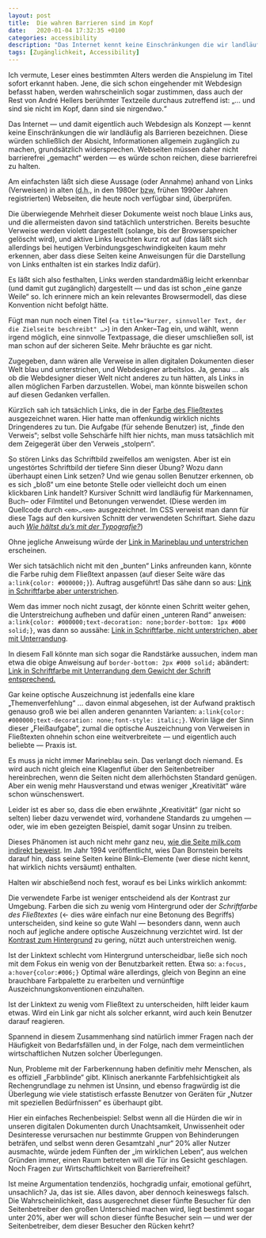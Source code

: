 ```yaml
---
layout: post
title:  Die wahren Barrieren sind im Kopf
date:   2020-01-04 17:32:35 +0100
categories: accessibility
description: "Das Internet kennt keine Einschränkungen die wir landläufig als Barrieren bezeichnen. Diese würden schließlich der Absicht, Informationen allgemein zugänglich zu machen, grundsätzlich widersprechen."
tags: [Zugänglichkeit, Accessibility]
---
```


<p>Ich vermute, Leser eines bestimmten Alters werden die Anspielung im Titel sofort erkannt haben. Jene, die sich schon eingehender mit Webdesign befasst haben, werden wahrscheinlich sogar zustimmen, dass auch der Rest von André Hellers berühmter Textzeile durchaus zutreffend ist: &#8222;&#8230; und sind sie nicht im Kopf, dann sind sie nirgendwo.&#8220;</p>
<!--more-->
<p>Das Internet &#8212; und damit eigentlich auch Webdesign als Konzept &#8212; kennt keine Einschränkungen die wir landläufig als Barrieren bezeichnen. Diese würden schließlich der Absicht, Informationen allgemein zugänglich zu machen, grundsätzlich widersprechen. Webseiten müssen daher nicht barrierefrei „gemacht“ werden — es würde schon reichen, diese barrierefrei zu halten.</p>

<p>Am einfachsten läßt sich diese Aussage (oder Annahme) anhand von Links (Verweisen) in alten (<abbr title="das heißt">d.h.</abbr>, in den 1980er <abbr title="beziehungsweise">bzw.</abbr> frühen 1990er Jahren registrierten) Webseiten, die heute noch verfügbar sind, überprüfen.</p>

<p>Die überwiegende Mehrheit dieser Dokumente weist noch blaue Links aus, und die allermeisten davon sind tatächlich unterstrichen. Bereits besuchte Verweise werden violett dargestellt (solange, bis der Browserspeicher gelöscht wird), und aktive Links leuchten kurz rot auf (das läßt sich allerdings bei heutigen Verbindungsgeschwindigkeiten kaum mehr erkennen, aber dass diese Seiten keine Anweisungen für die Darstellung von Links enthalten ist ein starkes Indiz dafür).</p>

<p>Es läßt sich also festhalten, Links werden standardmäßig leicht erkennbar (und damit gut zugänglich) dargestellt &#8212; und das ist schon &#8222;eine ganze Weile&#8220; so. Ich erinnere mich an kein relevantes Browsermodell, das diese Konvention nicht befolgt hätte.</p>

<p>Fügt man nun noch einen Titel (<code>&lt;a title="kurzer, sinnvoller Text, der die Zielseite beschreibt" &#8230;&gt;</code>) in den Anker&#8211;Tag ein, und wählt, wenn irgend möglich, eine sinnvolle Textpassage, die dieser umschließen soll, ist man schon auf der sicheren Seite. Mehr bräuchte es gar nicht.</p>

<p>Zugegeben, dann wären alle Verweise in allen digitalen Dokumenten dieser Welt blau und unterstrichen, und Webdesigner arbeitslos. Ja, genau &#8230; als ob die Webdesigner dieser Welt nicht anderes zu tun hätten, als Links in allen möglichen Farben darzustellen. Wobei, man könnte bisweilen schon auf diesen Gedanken verfallen.</p>

<p>Kürzlich sah ich tatsächlich Links, die in der <a title="dieser Link verweist auf sich selbst, er dient lediglich der Veranschaulichung eines Missstandes" href="#text" class="text" name="text">Farbe des Fließtextes</a> ausgezeichnet waren. Hier hatte man offenkundig wirklich nichts Dringenderes zu tun. Die Aufgabe (für sehende Benutzer) ist, &#8222;finde den Verweis&#8220;; selbst volle Sehschärfe hilft hier nichts, man muss tatsächlich mit dem Zeigegerät über den Verweis &#8222;stolpern&#8220;.</p>

<p>So stören Links das Schriftbild zweifellos am wenigsten. Aber ist ein ungestörtes Schriftbild der tiefere Sinn dieser Übung? Wozu dann überhaupt einen Link setzen? Und wie genau sollen Benutzer erkennen, ob es sich &#8222;bloß&#8220; um eine betonte Stelle oder vielleicht doch um einen klickbaren Link handelt? Kursiver Schnitt wird landläufig für Markennamen, Buch&#8211; oder Filmtitel und Betonungen verwendet. (Diese werden im Quellcode durch <code>&lt;em&gt;&#8230;&lt;em&gt;</code> ausgezeichnet. Im <abbr>CSS</abbr> verweist man dann für diese Tags auf den kursiven Schnitt der verwendeten Schriftart. Siehe dazu auch <em><a title="Interner Verweis auf diesen Artikel" href="https://gwpachlatko.blogspot.com/2019/12/die-typografie-ist-moglicherweise-eine.html">Wie hältst du&#8217;s mit der Typografie?</a></em>)</p>

<p>Ohne jegliche Anweisung würde der <a title="dieser Link verweist auf sich selbst, er dient lediglich der Veranschaulichung eines Missstandes" href="#navy" class="navy" name="navy">Link in Marineblau und unterstrichen</a> erscheinen.</p>

<p>Wer sich tatsächlich nicht mit den &#8222;bunten&#8220; Links anfreunden kann, könnte die Farbe ruhig dem Fließtext anpassen (auf dieser Seite wäre das <code>a:link{color: #000000;}</code>). Auftrag ausgeführt! Das sähe dann so aus: <a title="dieser Link verweist auf sich selbst, er dient lediglich der Veranschaulichung eines Missstandes" href="#black" class="black" name="black">Link in Schriftfarbe aber unterstrichen</a>.</p>

<p>Wem das immer noch nicht zusagt, der könnte einen Schritt weiter gehen, die Unterstreichung aufheben und dafür einen &#8222;unteren Rand&#8220; anweisen: <code>a:link{color: #000000;text-decoration: none;border-bottom: 1px #000 solid;}</code>, was dann so aussähe: <a title="dieser Link verweist auf sich selbst, er dient lediglich der Veranschaulichung eines Missstandes" href="#blackbb" class="blackbb" name="blackbb">Link in Schriftfarbe, nicht unterstrichen, aber mit Unterrandung</a>.</p>

<p>In diesem Fall könnte man sich sogar die Randstärke aussuchen, indem man etwa die obige Anweisung auf <code>border-bottom: 2px #000 solid;</code> abändert: <a title="dieser Link verweist auf sich selbst, er dient lediglich der Veranschaulichung eines Missstandes" href="#blackbb2" class="blackbb2" name="blackbb2">Link in Schriftfarbe mit Unterrandung dem Gewicht der Schrift entsprechend.</a></p>

<p>Gar keine optische Auszeichnung ist jedenfalls eine klare &#8222;Themenverfehlung&#8220; &#8230; davon einmal abgesehen, ist der Aufwand praktisch genauso groß wie bei allen anderen genannten Varianten: <code>a:link{color: #000000;text-decoration: none;font-style: italic;}</code>. Worin läge der Sinn dieser &#8222;Fleißaufgabe&#8220;, zumal die optische Auszeichnung von Verweisen in Fließtexten ohnehin schon eine weitverbreitete &#8212; und eigentlich auch beliebte &#8212; Praxis ist.</p>

<p>Es muss ja nicht immer Marineblau sein. Das verlangt doch niemand. Es wird auch nicht gleich eine Klagenflut über den Seitenbetreiber hereinbrechen, wenn die Seiten nicht dem allerhöchsten Standard genügen. Aber ein wenig mehr Hausverstand und etwas weniger &#8222;Kreativität&#8220; wäre schon wünschenswert.</p>

<p>Leider ist es aber so, dass die eben erwähnte &#8222;Kreativität&#8220; (gar nicht so selten) lieber dazu verwendet wird, vorhandene Standards zu umgehen &#8212; oder, wie im eben gezeigten Beispiel, damit sogar Unsinn zu treiben.</p>

<p>Dieses Phänomen ist auch nicht mehr ganz neu, <a rel="external" title="Verweis auf die Seite milk.com" href="milk.com">wie die Seite milk.com indirekt beweist</a>. Im Jahr 1994 veröffentlicht, wies Dan Bornstein bereits darauf hin, dass seine Seiten keine Blink&#8211;Elemente (wer diese nicht kennt, hat wirklich nichts versäumt) enthalten.</p>

<p>Halten wir abschießend noch fest, worauf es bei Links wirklich ankommt:</p>

<p>Die verwendete Farbe ist weniger entscheidend als der Kontrast zur Umgebung. Farben die sich zu wenig vom Hintergrund oder der <em>Schriftfarbe des Fließtextes</em> (&larr; dies wäre einfach nur eine Betonung des Begriffs) unterscheiden, sind keine so gute Wahl &#8212; besonders dann, wenn auch noch auf jegliche andere optische Auszeichnung verzichtet wird. Ist der <a title="dieser Link verweist auf sich selbst, er dient lediglich der Veranschaulichung eines Missstandes" href="#simbg" class="simbg" name="simbg">Kontrast zum Hintergrund</a> zu gering, nützt auch unterstreichen wenig.</p>

<p>Ist der Linktext schlecht vom Hintergrund unterscheidbar, ließe sich noch mit dem Fokus ein wenig von der Benutzbarkeit retten. Etwa so: <code>a:focus, a:hover{color:#006;}</code> Optimal wäre allerdings, gleich von Beginn an eine brauchbare Farbpalette zu erarbeiten und vernünftige Auszeichnungskonventionen einzuhalten.</p>

<p>Ist der Linktext zu wenig vom Fließtext zu unterscheiden, hilft leider kaum etwas. Wird ein Link gar nicht als solcher erkannt, wird auch kein Benutzer darauf reagieren.</p>

<p>Spannend in diesem Zusammenhang sind natürlich immer Fragen nach der Häufigkeit von Bedarfsfällen und, in der Folge, nach dem vermeintlichen wirtschaftlichen Nutzen solcher Überlegungen.</p>

<p>Nun, Probleme mit der Farberkennung haben definitiv mehr Menschen, als es offiziell &#8222;Farbblinde&#8220; gibt. Klinisch anerkannte Farbfehlsichtigkeit als Rechengrundlage zu nehmen ist Unsinn, und ebenso fragwürdig ist die Überlegung wie viele statistisch erfasste Benutzer von Geräten für &#8222;Nutzer mit speziellen Bedürfnissen&#8220; es überhaupt gibt.</p>

<p>Hier ein einfaches Rechenbeispiel: Selbst wenn all die Hürden die wir in unseren digitalen Dokumenten durch Unachtsamkeit, Unwissenheit oder Desinteresse verursachen nur bestimmte Gruppen von Behinderungen beträfen, und selbst wenn deren Gesamtzahl &#8222;nur&#8220; 20% aller Nutzer ausmachte, würde jedem Fünften der &#8222;im wirklichen Leben&#8220;, aus welchen Gründen immer, einen Raum betreten will die Tür ins Gesicht geschlagen. Noch Fragen zur Wirtschaftlichkeit von Barrierefreiheit?</p>

<p>Ist meine Argumentation <span title="befangen, einseitig, nicht neutral">tendenziös</span>, hochgradig unfair, emotional geführt, unsachlich? Ja, das ist sie. Alles davon, aber dennoch keineswegs falsch. Die Wahrscheinlichkeit, dass ausgerechnet dieser fünfte Besucher für den Seitenbetreiber den großen Unterschied machen wird, liegt bestimmt sogar unter 20%, aber wer will schon dieser fünfte Besucher sein &#8212; und wer der Seitenbetreiber, dem dieser Besucher den Rücken kehrt?</p>
